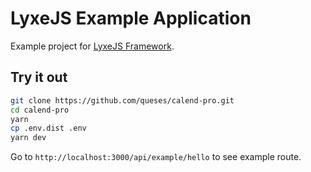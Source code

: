 # LyxeJS Example Application

Example project for [LyxeJS Framework](http://npmjs.com/package/lyxe).

## Try it out

```bash
git clone https://github.com/queses/calend-pro.git
cd calend-pro
yarn
cp .env.dist .env
yarn dev
```

Go to `http://localhost:3000/api/example/hello` to see example route.
